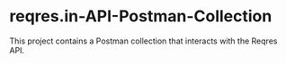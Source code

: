 # reqres.in-API-Postman-Collection
This project contains a Postman collection that interacts with the Reqres API.
